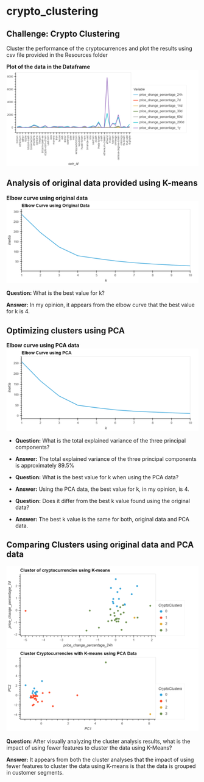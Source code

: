 # crypto_clustering
## Challenge: Crypto Clustering

Cluster the performance of the cryptocurrences and plot the results using csv file provided in the Resources folder

**Plot of the data in the Dataframe**
![Alt text](Images/Image_1_dataframe_data.png)

## Analysis of original data provided using K-means

**Elbow curve using original data**
![Alt text](Images/Image_2_elbow_curve_using_original_data.png)

**Question:** What is the best value for k?

**Answer:** In my opinion, it appears from the elbow curve that the best value for k is 4.

## Optimizing clusters using PCA

**Elbow curve using PCA data**
![Alt text](Images/Image_4_Elbow_Curve_using_PCA.png)

* **Question:** What is the total explained variance of the three principal components?

* **Answer:** The total explained variance of the three principal components is approximately 89.5%

* **Question:** What is the best value for k when using the PCA data?

* **Answer:** Using the PCA data, the best value for k, in my opinion, is 4.

* **Question:** Does it differ from the best k value found using the original data?

* **Answer:** The best k value is the same for both, original data and PCA data.

## Comparing Clusters using original data and PCA data

![Alt text](Images/Image_3_Cluster_of_cryptocurrencies_using_K-means.png)![Alt text](Images/Image_5_Cluster_Cryptocurrencies_with_K-means_using_PCA_Data.png)

**Question:** After visually analyzing the cluster analysis results, what is the impact of using fewer features to cluster the data using K-Means?

**Answer:** It appears from both the cluster analyses that the impact of using fewer features to cluster the data using K-means is that the data is grouped in customer segments.